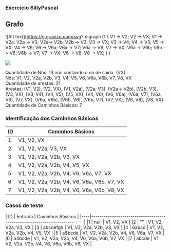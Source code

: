 ### Exercicio SillyPascal

## Grafo

![Alt text](https://g.gravizo.com/svg?
  digraph G {
  V1 -> V2;
  V2 -> VX;
  V1 -> V2a;
  V2a -> V3;
  V2a-> V2b;
  V2b -> V3;
  V3 -> VX;
  V3 -> V4;
  V4 -> V5;
  V5 -> VX;
  V4 -> V6;
  V6 -> V6a;
  V6a -> V7;
  V6a -> V6;
  V7 -> VX;
  V6a -> V6b;
  V6b -> V6;
  V6b -> V7;
  V7 -> VX;
  V6 -> V8;
  V8 -> VX;
  }
)


<img src='https://g.gravizo.com/svg?
 digraph G {
 V1 -> V2;
 V2 -> VX;
 V1 -> V2a;
 V2a -> V3;
 V2a-> V2b;
 V2b -> V3;
 V3 -> VX;
 V3 -> V4;
 V4 -> V5;
 V5 -> VX;
 V4 -> V6;
 V6 -> V6a;
 V6a -> V7;
 V6a -> V6;
 V7 -> VX;
 V6a -> V6b;
 V6b -> V6;
 V6b -> V7;
 V7 -> VX;
 V6 -> V8;
 V8 -> VX;
 }
'/>

Quantidade de Nós: 13 nós contando o nó de saída. (VX) <br>
Nós: V1, V2, V2a, V2b, V3, V4, V5, V6, V6a, V6b, V7, V8, VX <br>
Quantidade de arestas: 21 <br>
Arestas: (V1, V2), (V2, VX), (V1, V2a), (V2a, V3), (V2a-> V2b), (V2b, V3), (V3, VX), (V3, V4), (V4, V5), (V5, VX), (V4, V6), (V6, V6a), (V6a, V7), (V6a, V6), (V7, VX), (V6a, V6b), (V6b, V6), (V6b, V7), (V7, VX), (V6, V8), (V8, VX) <br>
Quantidade de Caminhos Básicos: 7

### Identificação dos Caminhos Básicos
| ID | Caminhos Básicos                                                         |
|----|--------------------------------------------------------------------------|
|1   |V1, V2, VX                                                                |
|2   |V1, V2, V2a, V3, VX                                                       |
|3   |V1, V2, V2a, V2b, V3, VX                                                  |
|4   |V1, V2, V2a, V2b, V4, V5, VX                                              |
|5   |V1, V2, V2a, V2b, V4, V6, V6a, V7, VX                                     |
|6   |V1, V2, V2a, V2b, V4, V6, V6a, V6b, V7, VX                                |
|7   |V1, V2, V2a, V2b, V4, V6, V6a, V6b, V8, VX                                |

### Casos de teste
| ID | Entrada          | Caminhos Básicos                                      |
|----|--------------------------------------------------------------------------|
|1   | null             | V1, V2, VX                                            |
|2   | ""               | V1, V2, V2a, V3, VX                                   |
|3   | abcdefgh         | V1, V2, V2a, V2b, V3, VX                              |
|4   | 6abcd            | V1, V2, V2a, V2b, V4, V5, VX                          |
|5   | a$bcde           | V1, V2, V2a, V2b, V4, V6, V6a, V7, VX                 |
|6   | a4bcde           | V1, V2, V2a, V2b, V4, V6, V6a, V6b, V7, VX            |
|7   | abcde            | V1, V2, V2a, V2b, V4, V6, V6a, V6b, V8, VX            |
